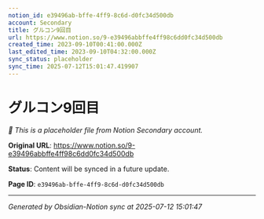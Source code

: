 ```yaml
---
notion_id: e39496ab-bffe-4ff9-8c6d-d0fc34d500db
account: Secondary
title: グルコン9回目 
url: https://www.notion.so/9-e39496abbffe4ff98c6dd0fc34d500db
created_time: 2023-09-10T00:41:00.000Z
last_edited_time: 2023-09-10T04:32:00.000Z
sync_status: placeholder
sync_time: 2025-07-12T15:01:47.419907
---
```


# グルコン9回目 

*🔄 This is a placeholder file from Notion Secondary account.*

**Original URL**: https://www.notion.so/9-e39496abbffe4ff98c6dd0fc34d500db

**Status**: Content will be synced in a future update.

**Page ID**: `e39496ab-bffe-4ff9-8c6d-d0fc34d500db`

---

*Generated by Obsidian-Notion sync at 2025-07-12 15:01:47*
